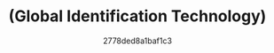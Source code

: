 ---
id: 92aac20b4a39663c
layout: list
title: (Global Identification Technology)
date: 
image_id: 
permalink: /lists/global-identification-technology
description: 
zotero: 
astore: 
sections: 
  - id: 0
    books:
      - abcf266727aad113
      - edc28eaae5babe50
      - cfb2d7bbca456473
      - cfc8d453943f91ce
      - dd16734f54a04a14
      - 8c80daa40c3ffcf5
      - d42e9f5cf007cbde
      - 294ee9c9c42102fb
      - f16403e871645186
      - f98fbc54259e3c17
categories:
author: 2778ded8a1baf1c3
---